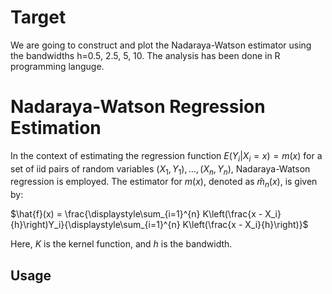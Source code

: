 # Target
We are going to construct and
plot the Nadaraya-Watson estimator using the bandwidths h=0.5, 2.5, 5, 10. The analysis has been done in R programming languge. 

# Nadaraya-Watson Regression Estimation

In the context of estimating the regression function $E(Y_i | X_i = x) = m(x)$ for a set of iid pairs of random variables $(X_1, Y_1), \ldots, (X_n, Y_n)$, Nadaraya-Watson regression is employed. The estimator for $m(x)$, denoted as $\hat{m}_n(x)$, is given by:


$\hat{f}(x) = \frac{\displaystyle\sum_{i=1}^{n} K\left(\frac{x - X_i}{h}\right)Y_i}{\displaystyle\sum_{i=1}^{n} K\left(\frac{x - X_i}{h}\right)}$


Here, $K$ is the kernel function, and $h$ is the bandwidth.



## Usage

[//]: # (Provide examples or instructions on how to use your project. This could include code snippets, screenshots, or even a link to a live demo.)

